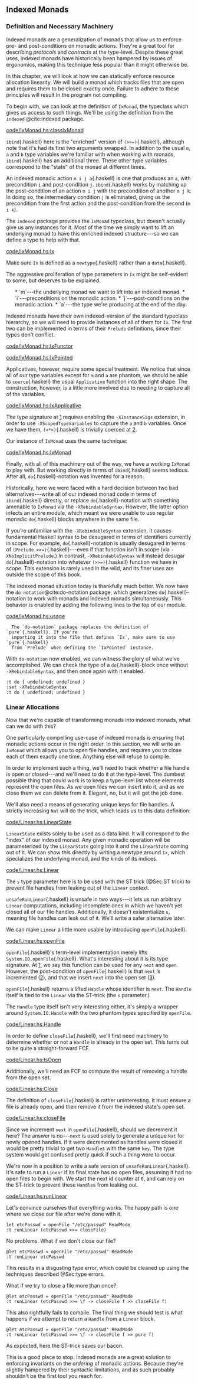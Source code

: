 
## Indexed Monads

### Definition and Necessary Machinery



Indexed monads are a generalization of monads that allow
us to enforce pre- and post-conditions on monadic actions. They're a great tool
for describing *protocols* and *contracts* at the type-level. Despite
these great uses, indexed monads have historically been hampered by issues of
ergonomics, making this technique less popular than it might otherwise be.

In this chapter, we will look at how we can statically enforce resource
allocation linearity. We will build a monad which tracks files that are open and
requires them to be closed exactly once. Failure to adhere to these principles
will result in the program not compiling.

To begin with, we can look at the definition of `IxMonad`, the typeclass
which gives us access to such things. We'll be using the definition from the
`indexed` @cite:indexed package.

[code/IxMonad.hs:classIxMonad](Snip)

`ibind`{.haskell} here is the "enriched" version of `(>>=)`{.haskell}, although note that
it's had its first two arguments swapped. In addition to the usual `m`,
`a` and `b` type variables we're familiar with when working with monads,
`ibind`{.haskell} has an additional three. These other type variables correspond to the
"state" of the monad at different times.

An indexed monadic action `m i j a`{.haskell} is one that produces an `a`, with
precondition `i` and post-condition `j`. `ibind`{.haskell} works by matching up
the post-condition of an action `m i j` with the precondition of another
`m j k`. In doing so, the intermediary condition `j` is eliminated, giving
us the precondition from the first action and the post-condition from the second
(`m i k`).

The `indexed` package provides the `IxMonad` typeclass, but doesn't
actually give us any instances for it. Most of the time we simply want to lift
an underlying monad to have this enriched indexed structure---so we can define a
type to help with that.

[code/IxMonad.hs:Ix](Snip)

Make sure `Ix` is defined as a `newtype`{.haskell} rather than a `data`{.haskell}.

The aggressive proliferation of type parameters in `Ix` might be self-evident
to some, but deserves to be explained.

<ul>
  * `m`---the underlying monad we want to lift into an indexed monad.
  * `i`---preconditions on the monadic action.
  * `j`---post-conditions on the monadic action.
  * `a`---the type we're producing at the end of the day.
</ul>

Indexed monads have their own indexed-version of the standard typeclass
hierarchy, so we will need to provide instances of all of them for `Ix`. The
first two can be implemented in terms of their `Prelude` definitions, since
their types don't conflict.

[code/IxMonad.hs:IxFunctor](Snip)

[code/IxMonad.hs:IxPointed](Snip)

Applicatives, however, require some special treatment. We notice that since all
of our type variables except for `m` and `a` are phantom, we should
be able to `coerce`{.haskell} the usual `Applicative` function into the right shape.
The construction, however, is a little more involved due to needing to capture
all of the variables.

[code/IxMonad.hs:IxApplicative](Snip)

The type signature at [1](Ann) requires enabling the `-XInstanceSigs`
extension, in order to use `-XScopedTypeVariables` to capture the `a` and
`b` variables. Once we have them, `(<*>)`{.haskell} is trivially coerced at [2](Ann).


Our instance of `IxMonad` uses the same technique:

[code/IxMonad.hs:IxMonad](Snip)

Finally, with all of this machinery out of the way, we have a working
`IxMonad` to play with. But working directly in terms of `ibind`{.haskell} seems
tedious. After all, `do`{.haskell}-notation was invented for a reason.

Historically, here we were faced with a hard decision between two bad
alternatives---write all of our indexed monad code in terms of `ibind`{.haskell}
directly, or replace `do`{.haskell}-notation with something amenable to `IxMonad`
via the `-XRebindableSyntax`. However, the latter option infects an entire
module, which meant we were unable to use regular monadic `do`{.haskell} blocks
anywhere in the same file.

If you're unfamiliar with the `-XRebindableSyntax` extension, it causes
fundamental Haskell syntax to be desugared in terms of identifiers currently in
scope. For example, `do`{.haskell}-notation is usually desugared in terms of
`(Prelude.>>=)`{.haskell}---even if that function isn't in scope (via
`-XNoImplicitPrelude`.) In contrast, `-XRebindableSyntax` will instead
desugar `do`{.haskell}-notation into whatever `(>>=)`{.haskell} function we have in scope.
This extension is rarely used in the wild, and its finer uses are outside the
scope of this book.

The indexed monad situation today is thankfully much better. We now have the
`do-notation`@cite:do-notation package, which generalizes `do`{.haskell}-notation
to work with monads and indexed monads simultaneously. This behavior is enabled
by adding the following lines to the top of our module.

[code/IxMonad.hs:usage](Snip)

```warning
  The `do-notation` package replaces the definition of `pure`{.haskell}. If you're
  importing it into the file that defines `Ix`, make sure to use `pure`{.haskell}
  from `Prelude` when defining the `IxPointed` instance.
```

With `do-notation` now enabled, we can witness the glory of what we've
accomplished. We can check the type of a `do`{.haskell}-block once without
`-XRebindableSyntax`, and then once again with it enabled.

```{ghci=code/Linear.hs}
:t do { undefined; undefined }
:set -XRebindableSyntax
:t do { undefined; undefined }
```


### Linear Allocations



Now that we're capable of transforming monads into indexed monads, what can we
do with this?

One particularly compelling use-case of indexed monads is ensuring that monadic
actions occur in the right order. In this section, we will write an `IxMonad`
which allows you to open file handles, and requires you to close each of them
exactly one time. Anything else will refuse to compile.

In order to implement such a thing, we'll need to track whether a file handle is
open or closed---and we'll need to do it at the type-level. The dumbest possible
thing that could work is to keep a type-level list whose elements represent the
open files. As we open files we can insert into it, and as we close them we can
delete from it. Elegant, no, but it will get the job done.

We'll also need a means of generating unique keys for file handles. A strictly
increasing `Nat` will do the trick, which leads us to this data definition:

[code/Linear.hs:LinearState](Snip)

`LinearState` exists solely to be used as a data kind. It will correspond to
the "index" of our indexed monad. Any given monadic operation will be
parameterized by the `LinearState` going into it and the `LinearState`
coming out of it. We can show this directly by writing a newtype around `Ix`,
which specializes the underlying monad, and the kinds of its indices.

[code/Linear.hs:Linear](Snip)

The `s` type parameter here is to be used with the ST trick
(@Sec:ST trick) to prevent file handles from leaking out of the
`Linear` context.

`unsafeRunLinear`{.haskell} is unsafe in two ways---it lets us run arbitrary
`Linear` computations, including incomplete ones in which we haven't yet
closed all of our file handles. Additionally, it doesn't existentialize `s`,
meaning file handles can leak out of it. We'll write a safer alternative later.

We can make `Linear` a little more usable by introducing `openFile`{.haskell}.

[code/Linear.hs:openFile](Snip)

`openFile`{.haskell}'s term-level implementation merely lifts `System.IO.openFile`{.haskell}.
What's interesting about it is its type signature. At [1](Ann), we say this
function can be used for any `next` and `open`. However, the
post-condition of `openFile`{.haskell} is that `next` is incremented ([2](Ann)), and
that we insert `next` into the open set ([3](Ann)).

`openFile`{.haskell} returns a lifted `Handle` whose identifier is `next`. The
`Handle` itself is tied to the `Linear` via the ST-trick (the `s`
parameter.)

The `Handle` type itself isn't very interesting either, it's simply a wrapper
around `System.IO.Handle` with the two phantom types specified by
`openFile`.

[code/Linear.hs:Handle](Snip)

In order to define `closeFile`{.haskell}, we'll first need machinery to determine
whether or not a `Handle` is already in the open set. This turns out to be
quite a straight-forward FCF.

[code/Linear.hs:IsOpen](Snip)

Additionally, we'll need an FCF to compute the result of removing a handle from
the open set.

[code/Linear.hs:Close](Snip)

The definition of `closeFile`{.haskell} is rather uninteresting. It must ensure a file
is already open, and then remove it from the indexed state's open set.

[code/Linear.hs:closeFile](Snip)

Since we increment `next` in `openFile`{.haskell}, should we decrement it here? The
answer is no---`next` is used solely to generate a unique `Nat` for
newly opened handles. If it were decremented as handles were closed it would be
pretty trivial to get two `Handle`s with the same `key`. The type system
would get confused pretty quick if such a thing were to occur.

We're now in a position to write a safe version of `unsafeRunLinear`{.haskell}. It's
safe to run a `Linear` if its final state has no open files, assuming it
had no open files to begin with. We start the next id counter at `0`, and can
rely on the ST-trick to prevent these `Handle`s from leaking out.

[code/Linear.hs:runLinear](Snip)

Let's convince ourselves that everything works. The happy path is one where we
close our file after we're done with it.

```{ghci=code/Linear.hs}
let etcPasswd = openFile "/etc/passwd" ReadMode
:t runLinear (etcPasswd >>= closeFile)
```

No problems. What if we don't close our file?

```{ghci=code/Linear.hs}
@let etcPasswd = openFile "/etc/passwd" ReadMode
:t runLinear etcPasswd
```

This results in a disgusting type error, which could be cleaned up using the
techniques described @Sec:type errors.

What if we try to close a file more than once?

```{ghci=code/Linear.hs}
@let etcPasswd = openFile "/etc/passwd" ReadMode
:t runLinear (etcPasswd >>= \f -> closeFile f >> closeFile f)
```

This also rightfully fails to compile. The final thing we should test is what
happens if we attempt to return a `Handle` from a `Linear` block.

```{ghci=code/Linear.hs}
@let etcPasswd = openFile "/etc/passwd" ReadMode
:t runLinear (etcPasswd >>= \f -> closeFile f >> pure f)
```

As expected, here the ST-trick saves our bacon.

This is a good place to stop. Indexed monads are a great solution to enforcing
invariants on the *ordering* of monadic actions. Because they're slightly
hampered by their syntactic limitations, and as such probably shouldn't be the
first tool you reach for.



